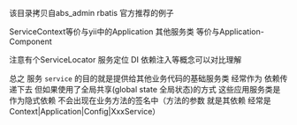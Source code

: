 该目录拷贝自abs_admin rbatis 官方推荐的例子

ServiceContext等价与yii中的Application
其他服务类 等价与Application-Component 

注意有个ServiceLocator 服务定位 DI 依赖注入等概念可以对比理解

总之 服务 ``service`` 的目的就是提供给其他业务代码的基础服务类
经常作为 依赖传递下去 但如果使用了全局共享(global state 全局状态)的方式
这些应用服务类是作为隐式依赖 不会出现在业务方法的签名中（方法的参数 就是其依赖 经常是 Context|Application|Config|XxxService）